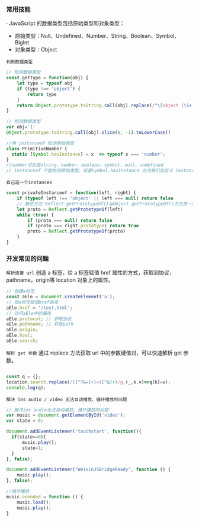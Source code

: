 
### 常用技能
· JavaScript 的数据类型包括原始类型和对象类型：

 * 原始类型：Null、Undefined、Number、String、Boolean、Symbol、BigInt
 * 对象类型：Object

`判断数据类型`

```js
// 检测数据类型
const getType = function(obj) {
    let type = typeof obj
    if (type !== 'object') {
        return type
    }
    return Object.prototype.toString.call(obj).replace(/^\[object (\S+)\]$/, '$1').toLowerCase()
}
```

```js
// 检测数据类型
var obj='1'
Object.prototype.toString.call(obj).slice(8, -1).toLowerCase()
```

```js
//用 instanceof 检测原始类型
class PrimitiveNumber {
  static [Symbol.hasInstance] = x  => typeof x === 'number';
}
//number可以是string、number、boolean、symbol、null、undefined
// instanceof 不能检测原始类型，但是Symbol.hasInstance 允许我们自定义 instanceof 的行为让其用于检测原始类型。
```

`自己造一个instanceo`
```js
const privateInstanceof = function(left, right) {
    if (typeof left !== 'object' || left === null) return false
    // 静态方法 Reflect.getPrototypeOf()与Object.getPrototypeOf()方法是一样的。都是返回指定对象的原型（即，内部的 [[Prototype]]属性的值）。
    let proto = Reflect.getPrototypeOf(left)
    while (true) {
        if (proto === null) return false
        if (proto === right.prototype) return true
        proto = Reflect.getPrototypeOf(proto)
    }
}


```

### 开发常见的问题


`解析连接 url`
  创造 a 标签，给 a 标签赋值 href 属性的方式，获取到协议，pathname，origin等 location 对象上的属性。
```js
// 创建a标签
const aEle = document.createElement('a');
// 给a标签赋值href路径
aEle.href = '/test.html';
// 访问aEle中的属性
aEle.protocol; // 获取协议
aEle.pathname; // 获取path
aEle.origin;
aEle.host;
aEle.search;

```

`解析 get 参数`
  通过 replace 方法获取 url 中的参数键值对，可以快速解析 get 参数。
```js

const q = {};
location.search.replace(/([^?&=]+)=([^&]+)/g,(_,k,v)=>q[k]=v);
console.log(q);
```

`解决 ios audio / video 无法自动播放、循环播放的问题`
```js
// 解决ios audio无法自动播放、循环播放的问题
var music = document.getElementById('video');
var state = 0;

document.addEventListener('touchstart', function(){
  if(state==0){
      music.play();
      state=1;
  }
}, false);

document.addEventListener("WeixinJSBridgeReady", function () {
    music.play();
}, false);

//循环播放
music.onended = function () {
    music.load();
    music.play();
}

```

